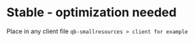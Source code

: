 # Stable - optimization needed

Place in any client file
``qb-smallresources > client for example``
